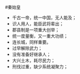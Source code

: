 #秦始皇
  
- 千古一帝，统一中国，无人能及；
- 识人用人，能臣武将辈出；
- 郡县制是一项重大创举；
- 统一度量衡，又一重大功绩；
- 连长城，同样重要。
- 过早解除武力；
- 没有准备好继承人；
- 大兴土木，耗尽民力；
- 刑伐过重，缺少系统凝聚力；